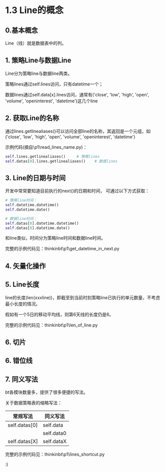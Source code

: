 # 1.3 Line的概念

## 0.基本概念

Line（线）就是数据表中的列。

## 1. 策略Line与数据Line

Line分为策略line与数据line两类。

策略lines通过self.lines访问，只有datetime一个；

数据lines通过self.data[x].lines访问，通常有('close', 'low', 'high', 'open', 'volume', 'openinterest', 'datetime')这几个line

## 2. 获取Line的名称

通过lines.getlinealiases()可以访问全部line的名称，其返回是一个元组，如('close', 'low', 'high', 'open', 'volume', 'openinterest', 'datetime')

示例代码(摘自\p1\read_lines_name.py)：

```python
self.lines.getlinealiases()     # 策略lines
self.datas[0].lines.getlinealiases()    # 数据lines
```

## 3. Line的日期与时间

开发中常常要知道目前执行的next()的日期和时间， 可通过以下方式获取：

```python
# 策略line时间：
self.datetime.datetime()
self.datetime.date()

# 数据line时间：
self.datas[0].datetime.datetime()
self.datas[0].datetime.date()

```

和line类似，时间分为策略line时间和数据line时间。

完整的示例代码见：thinkinbt\p1\get_datetime_in_next.py

## 4. 矢量化操作

## 5. Line长度

line的长度(len(xxxline))，即截至到当前时刻策略line已执行的单元数量，不考虑最小长度的情况。

假如有一个5日的移动平均线，则第6天线的长度仍是6。

完整的示例代码见：thinkinbt\p1\len_of_line.py

## 6. 切片

## 6. 错位线

## 7. 同义写法

bt各模块数量多，提供了很多便捷的写法。

关于数据策略表的缩略写法：

| 常规写法      | 同义写法   |
| ------------- | ---------- |
| self.datas[0] | self.data  |
|               | self.data0 |
| self.datas[X] | self.dataX |

完整的示例代码见：thinkinbt\p1\lines_shortcut.py

:)
